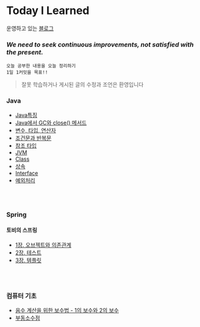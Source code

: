 # Today I Learned
운영하고 있는 [블로그](https://youn0111.tistory.com/)
<h3><i>We need to seek continuous improvements, not satisfied with the present.</i></h3>

    오늘 공부한 내용을 오늘 정리하기
    1일 1커밋을 목표!!
    
> 잘못 학습하거나 게시된 글의 수정과 조언은 환영입니다
    
### Java
* [Java특징](https://github.com/younlll/TIL/blob/main/Java/Java_Features.md)
* [Java에서 GC와 close() 메서드](https://github.com/younlll/TIL/blob/main/Java/About_GC_and_the_close_method.md)
* [변수, 타입, 연산자](https://github.com/younlll/TIL/blob/main/Java/variable_type_operator.md)
* [조건문과 반복문](https://github.com/younlll/TIL/blob/main/Java/Conditional_and_Loop.md)
* [참조 타입](https://github.com/younlll/TIL/blob/main/Java/Reference_type.md)
* [JVM](https://github.com/younlll/TIL/blob/main/Java/JVM.md)
* [Class](https://github.com/younlll/TIL/blob/main/Java/Class.md)
* [상속](https://github.com/younlll/TIL/blob/main/Java/Inheritance.md)
* [Interface](https://github.com/younlll/TIL/blob/main/Java/Interface.md)
* [예외처리](https://github.com/younlll/TIL/blob/main/Java/Exception.md)

</br></br>

### Spring
####  토비의 스프링
* [1장. 오브젝트와 의존관계](https://github.com/younlll/TIL/tree/main/Toby_Spring3.1/Chapter1_Objects_and_Dependencies)
* [2장. 테스트](https://github.com/younlll/TIL/tree/main/Toby_Spring3.1/Chapter2_Test)
* [3장. 템플릿](https://github.com/younlll/TIL/tree/main/Toby_Spring3.1/Chapter3_Template)

</br></br>

### 컴퓨터 기초
* [음수 계산을 위한 보수법 - 1의 보수와 2의 보수](https://github.com/younlll/TIL/blob/main/Computer_Basic/one_complement_and_two_complement.md)
* [부동소수점](https://github.com/younlll/TIL/blob/main/Computer_Basic/Floating_Point.md)
